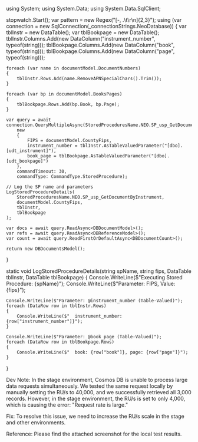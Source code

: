 using System;
using System.Data;
using System.Data.SqlClient;

stopwatch.Start();
var pattern = new Regex("[-, .\\t\\r\\n]{2,3}");
using (var connection = new SqlConnection(_connectionStrings.NeoDatabase))
{
    var tblInstr = new DataTable();
    var tblBookpage = new DataTable();
    tblInstr.Columns.Add(new DataColumn("instrument_number", typeof(string)));
    tblBookpage.Columns.Add(new DataColumn("book", typeof(string)));
    tblBookpage.Columns.Add(new DataColumn("page", typeof(string)));

    foreach (var name in documentModel.DocumentNumbers)
    {
        tblInstr.Rows.Add(name.RemoveAPNSpecialChars().Trim());
    }

    foreach (var bp in documentModel.BooksPages)
    {
        tblBookpage.Rows.Add(bp.Book, bp.Page);
    }

    var query = await connection.QueryMultipleAsync(StoredProceduresName.NEO.SP_usp_GetDocumentByInstrument,
        new
        {
            FIPS = documentModel.CountyFips,
            instrument_number = tblInstr.AsTableValuedParameter("[dbo].[udt_instrument]"),
            book_page = tblBookpage.AsTableValuedParameter("[dbo].[udt_bookpage]")
        },
        commandTimeout: 30,
        commandType: CommandType.StoredProcedure);

    // Log the SP name and parameters
    LogStoredProcedureDetails(
        StoredProceduresName.NEO.SP_usp_GetDocumentByInstrument,
        documentModel.CountyFips,
        tblInstr,
        tblBookpage
    );

    var docs = await query.ReadAsync<DBDocumentModel>();
    var refs = await query.ReadAsync<DBReferenceModel>();
    var count = await query.ReadFirstOrDefaultAsync<DBDocumentCount>();

    return new DBDocumentsModel();
}

static void LogStoredProcedureDetails(string spName, string fips, DataTable tblInstr, DataTable tblBookpage)
{
    Console.WriteLine($"Executing Stored Procedure: {spName}");
    Console.WriteLine($"Parameter: FIPS, Value: {fips}");

    Console.WriteLine($"Parameter: @instrument_number (Table-Valued)");
    foreach (DataRow row in tblInstr.Rows)
    {
        Console.WriteLine($"  instrument_number: {row["instrument_number"]}");
    }

    Console.WriteLine($"Parameter: @book_page (Table-Valued)");
    foreach (DataRow row in tblBookpage.Rows)
    {
        Console.WriteLine($"  book: {row["book"]}, page: {row["page"]}");
    }
}

Dev Note:
In the stage environment, Cosmos DB is unable to process large data requests simultaneously. We tested the same request locally by manually setting the RU/s to 40,000, and we successfully retrieved all 3,000 records. However, in the stage environment, the RU/s is set to only 4,000, which is causing the error: "Request rate is large."

Fix:
To resolve this issue, we need to increase the RU/s scale in the stage and other environments.

Reference:
Please find the attached screenshot for the local test results.
